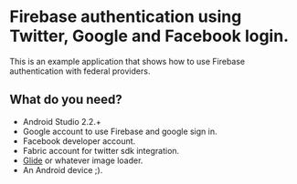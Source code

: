 # Firebase authentication using Twitter, Google and Facebook login.

This is an example application that shows how to use Firebase authentication with federal providers.

## What do you need?
* Android Studio 2.2.+
* Google account to use Firebase and google sign in.
* Facebook developer account.
* Fabric account for twitter sdk integration.
* [Glide](https://github.com/bumptech/glide) or whatever image loader.
* An Android device ;).


